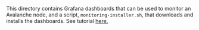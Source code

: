 This directory contains Grafana dashboards that can be used to monitor an Avalanche node, and a script, `monitoring-installer.sh`, that downloads and installs the dashboards. See tutorial [here.](https://docs.avax.network/nodes/maintain/setting-up-node-monitoring)